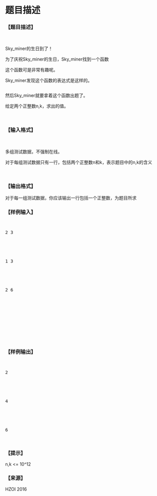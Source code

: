 # 题目描述


<h3>
【题目描述】
</h3>
<p>
<br/>
</p>
<p>
Sky_miner的生日到了！
</p>
<p>
为了庆祝Sky_miner的生日，Sky_miner找到一个函数
</p>
<p>
这个函数可是非常有趣呢。
</p>
<p>
Sky_miner发现这个函数的表达式是这样的。
</p>
<p>
<img alt="" src="/upload/image/20161109/20161109055943_34449.png"/> 
</p>
<p>
然后Sky_miner就要拿着这个函数出题了。
</p>
<p>
给定两个正整数n,k，求出<img alt="" src="/upload/image/20161109/20161109055950_82218.png"/>的值。
</p>
<p>
<br/>
</p>
<h3>
【输入格式】
</h3>
<p>
<br/>
</p>
<p>
多组测试数据，不强制在线。
</p>
<p>
对于每组测试数据只有一行，包括两个正整数n和k，表示题目中的n,k的含义
</p>
<p>
<br/>
</p>
<h3>
【输出格式】
</h3>
<p>
对于每一组测试数据，你应该输出一行包括一个正整数，为题目所求
</p>
<h3>
【样例输入】
</h3>
<pre><p>
2 3
</p>

<p>
1 3
</p>

<p>
2 6
</p>

<p>
<br/>

</p>
</pre>
<h3>
【样例输出】
</h3>
<pre><p>
2
</p>

<p>
4
</p>

<p>
6
</p>
</pre>
<h3>
【提示】
</h3>
<p>
n,k &lt;= 10^12
</p>
<h3>
【来源】
</h3>
<p>
HZOI 2016
</p>
